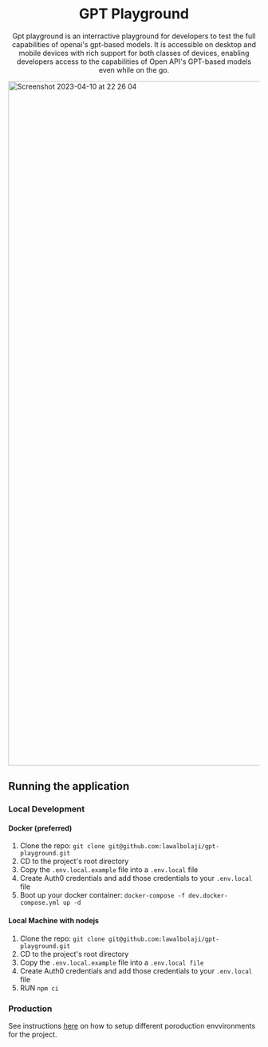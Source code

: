 <h1 align="center">GPT Playground</h1>

<p align="center">Gpt playground is an interractive playground for developers to test the full capabilities of openai's gpt-based models. It is accessible on desktop and mobile  devices with rich support for both classes of devices, enabling developers access to the capabilities of Open API's GPT-based models even while on the go.</p>

<img width="1371" alt="Screenshot 2023-04-10 at 22 26 04" src="https://user-images.githubusercontent.com/22568024/231002127-21c71c04-d3f8-4e92-94a4-6cc29ebb80ab.png">


## Running the application

### Local Development

#### Docker (preferred)
1. Clone the repo: `git clone git@github.com:lawalbolaji/gpt-playground.git`
2. CD to the project's root directory
3. Copy the `.env.local.example` file into a `.env.local` file
4. Create Auth0 credentials and add those credentials to your `.env.local` file
5. Boot up your docker container: `docker-compose -f dev.docker-compose.yml up -d`

#### Local Machine with nodejs
1. Clone the repo: `git clone git@github.com:lawalbolaji/gpt-playground.git`
2. CD to the project's root directory
3. Copy the `.env.local.example` file into a `.env.local file`
4. Create Auth0 credentials and add those credentials to your `.env.local` file
5. RUN `npm ci`

### Production

See instructions [here](https://github.com/lawalbolaji/gpt-playground/tree/main/deploy) on how to setup different poroduction envvironments for the project.

